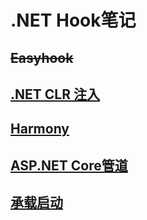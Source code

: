 # .NET Hook笔记

## ~~Easyhook~~

## [.NET CLR 注入](https://zhuanlan.zhihu.com/p/61464591)

## [Harmony](https://blog.csdn.net/sd7o95o/article/details/104438284/)

## [ASP.NET Core管道](https://www.cnblogs.com/artech/p/asp-net-core-pipeline.html)

## [承载启动](https://docs.microsoft.com/zh-cn/aspnet/core/fundamentals/host/platform-specific-configuration?view=aspnetcore-3.1)

